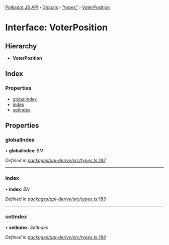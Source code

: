 [Polkadot JS API](../README.md) › [Globals](../globals.md) › ["types"](../modules/_types_.md) › [VoterPosition](_types_.voterposition.md)

# Interface: VoterPosition

## Hierarchy

* **VoterPosition**

## Index

### Properties

* [globalIndex](_types_.voterposition.md#globalindex)
* [index](_types_.voterposition.md#index)
* [setIndex](_types_.voterposition.md#setindex)

## Properties

###  globalIndex

• **globalIndex**: *BN*

*Defined in [packages/api-derive/src/types.ts:182](https://github.com/polkadot-js/api/blob/a695d2a5b5/packages/api-derive/src/types.ts#L182)*

___

###  index

• **index**: *BN*

*Defined in [packages/api-derive/src/types.ts:183](https://github.com/polkadot-js/api/blob/a695d2a5b5/packages/api-derive/src/types.ts#L183)*

___

###  setIndex

• **setIndex**: *SetIndex*

*Defined in [packages/api-derive/src/types.ts:184](https://github.com/polkadot-js/api/blob/a695d2a5b5/packages/api-derive/src/types.ts#L184)*
